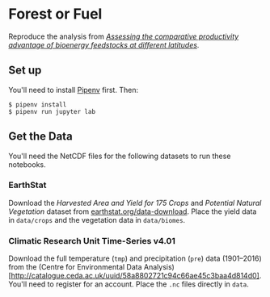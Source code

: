 # Forest or Fuel

Reproduce the analysis from [_Assessing the comparative productivity advantage of bioenergy feedstocks at different latitudes_](https://doi.org/10.1088/1748-9326/7/4/045906).

## Set up

You'll need to install [Pipenv](https://docs.pipenv.org/) first. Then:

    $ pipenv install
    $ pipenv run jupyter lab

## Get the Data

You'll need the NetCDF files for the following datasets to run these notebooks.

### EarthStat

Download the _Harvested Area and Yield for 175 Crops_ and _Potential Natural Vegetation_ dataset from [earthstat.org/data-download](http://www.earthstat.org/data-download/). Place the yield data in `data/crops` and the vegetation data in `data/biomes`.

### Climatic Research Unit Time-Series v4.01

Download the full temperature (`tmp`) and precipitation (`pre`) data (1901–2016) from the (Centre for Environmental Data Analysis)[http://catalogue.ceda.ac.uk/uuid/58a8802721c94c66ae45c3baa4d814d0]. You'll need to register for an account. Place the `.nc` files directly in `data`.
